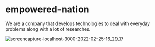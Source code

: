 # empowered-nation
We are a company that develops technologies to deal with everyday problems along with a lot of researches.

![screencapture-localhost-3000-2022-02-25-16_29_17](https://user-images.githubusercontent.com/27415791/155704091-a0faa7e8-9ae1-44f4-bb51-99ab95ec6b5e.png)
